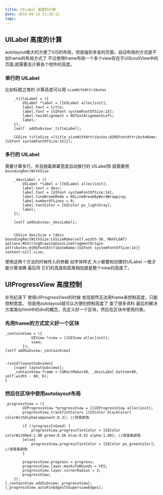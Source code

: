 ```yaml
---
title: UILabel 高度的计算
date: 2016-08-14 21:38:12
tags:
---
```


## UILabel 高度的计算

autolayout极大的方便了iOS的布局，但是碰到多变的页面，自动布局的方式就不如frame的布局方式了
不过使用frame布局一个多个view存在于UIScrollView中的页面,就需要去计算各个控件的高度。

<!--more-->

### 单行的 UILabel 

比如标题之类的 计算高度可以用 `sizeWithAttributes`

        _titleLabel = ({
            UILabel *label = [[UILabel alloc]init];
            label.text = title;
            label.font = [UIFont systemFontOfSize:15];
            label.textAlignment = NSTextAlignmentLeft;
            label;
        });
        [self  addSubview:_titleLabel];
        
        CGSize titleSize =[title sizeWithAttributes:@{NSFontAttributeName:[UIFont systemFontOfSize:15]}];

### 多行的 UILabel 

需要计算多行，并且随着屏幕宽度自动换行的 UILabel饰 就需要用 `boundingRectWithSize`
        
        _descLabel = ({
            UILabel *label = [[UILabel alloc]init];
            label.text = desc;
            label.font = [UIFont systemFontOfSize:14];
            label.lineBreakMode = NSLineBreakByWordWrapping;
            label.numberOfLines = 0;
            label.textColor = [UIColor px_lightGray];
            label;
        });
        
        [self addSubview:_descLabel];
        
        
        CGSize descSize = [desc boundingRectWithSize:CGSizeMake(self.width-30, MAXFLOAT) options:NSStringDrawingUsesLineFragmentOrigin attributes:@{NSFontAttributeName:[UIFont systemFontOfSize:14]} context:nil].size;

使用这两个方法的时候传入的参数 如字体样式 大小都要和创建的UILabel 一致才能计算准确
最后将 它们的高度和距离相加就是整个view的高度了。


## UIProgressView 高度控制

补充纪录下 使用UIProgressView的时候 发现居然无法用frame来控制高度，只能控制宽度。
但是用autolayout就可以方便的控制高度了
查了很多资料 最后的解决方案类似html中的div的概念，先定义好一个区块，然后在区块中使用约束。

### 先用frame的方式定义好一个区块
	_containView = ({
	            UIView *view = [[UIView alloc]init];
	            view;
	        });
	[self addSubview:_containView]


	-(void)layoutSubviews{
	    [super layoutSubviews];
	    _containView.frame = CGRectMake(40, _descLabel.bottom+80, self.width - 80, 6);
	}
### 然后在区块中使用autolayout布局
	_progressView = ({
            UIProgressView *progressView = [[UIProgressView alloc]init];
            progressView.trackTintColor= [[UIColor blackColor] colorWithAlphaComponent:0.3]; //背景颜色
            
            if (!progressIsGood) {
                progressView.progressTintColor = [UIColor colorWithRed:1.00 green:0.56 blue:0.42 alpha:1.00]; //进度条颜色
            }else{
                progressView.progressTintColor = [UIColor px_greenColor]; //进度条颜色
            }
            
            progressView.progress = progress;
            progressView.layer.masksToBounds = YES;
            progressView.layer.cornerRadius = 3;
            progressView;
        });
    [_containView addSubview:_progressView];
    [_progressView autoPinEdgesToSuperviewEdges];